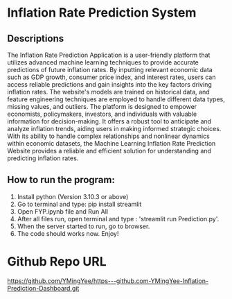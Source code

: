 # Inflation Rate Prediction System

## Descriptions
The Inflation Rate Prediction Application is a user-friendly platform that utilizes advanced machine 
learning techniques to provide accurate predictions of future inflation rates. By inputting relevant 
economic data such as GDP growth, consumer price index, and interest rates, users can access reliable 
predictions and gain insights into the key factors driving inflation rates. The website's models are trained 
on historical data, and feature engineering techniques are employed to handle different data types, 
missing values, and outliers. The platform is designed to empower economists, policymakers, investors, 
and individuals with valuable information for decision-making. It offers a robust tool to anticipate and 
analyze inflation trends, aiding users in making informed strategic choices. With its ability to handle 
complex relationships and nonlinear dynamics within economic datasets, the Machine Learning 
Inflation Rate Prediction Website provides a reliable and efficient solution for understanding and 
predicting inflation rates.

## How to run the program:
1. Install python (Version 3.10.3 or above)
2. Go to terminal and type:
    pip install streamlit
3. Open FYP.ipynb file and Run All
4. After all files run, open terminal and type :
    'streamlit run Prediction.py'.
5. When the server started to run, go to browser.
6. The code should works now. Enjoy!

# Github Repo URL
https://github.com/YMingYee/https---github.com-YMingYee-Inflation-Prediction-Dashboard.git